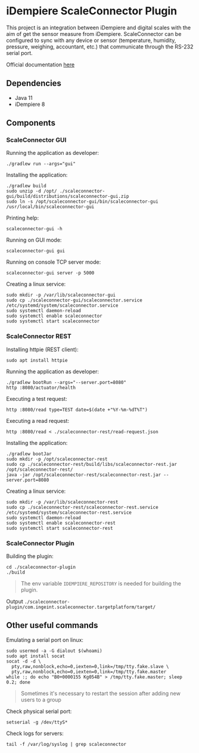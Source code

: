 # iDempiere ScaleConnector Plugin

This project is an integration between iDempiere and digital scales with the aim of get the sensor measure from
iDempiere. ScaleConnector can be configured to sync with any device or sensor (temperature, humidity, pressure,
weighing, accountant, etc.) that communicate through the RS-232 serial port.

Official documentation [here](https://wiki.idempiere.org/en/Plugin:_Scale_Connector)

## Dependencies

- Java 11
- iDempiere 8

## Components

### ScaleConnector GUI

Running the application as developer:

```shell
./gradlew run --args="gui"
```

Installing the application:

```shell
./gradlew build
sudo unzip -d /opt/ ./scaleconnector-gui/build/distributions/scaleconnector-gui.zip
sudo ln -s /opt/scaleconnector-gui/bin/scaleconnector-gui /usr/local/bin/scaleconnector-gui
```

Printing help:

```shell
scaleconnector-gui -h
```

Running on GUI mode:

```shell
scaleconnector-gui gui
```

Running on console TCP server mode:

```shell
scaleconnector-gui server -p 5000
```

Creating a linux service:

```shell
sudo mkdir -p /var/lib/scaleconnector-gui
sudo cp ./scaleconnector-gui/scaleconnector.service /etc/systemd/system/scaleconnector.service
sudo systemctl daemon-reload
sudo systemctl enable scaleconnector
sudo systemctl start scaleconnector
```

### ScaleConnector REST

Installing httpie (REST client):

```shell
sudo apt install httpie
```

Running the application as developer:

```shell
./gradlew bootRun --args="--server.port=8080"
http :8080/actuator/health
```

Executing a test request:

```shell
http :8080/read type=TEST date=$(date +"%Y-%m-%dT%T")
```

Executing a read request:

```shell
http :8080/read < ./scaleconnector-rest/read-request.json
```

Installing the application:

```shell
./gradlew bootJar
sudo mkdir -p /opt/scaleconnector-rest
sudo cp ./scaleconnector-rest/build/libs/scaleconnector-rest.jar /opt/scaleconnector-rest/
java -jar /opt/scaleconnector-rest/scaleconnector-rest.jar --server.port=8080
```

Creating a linux service:

```shell
sudo mkdir -p /var/lib/scaleconnector-rest
sudo cp ./scaleconnector-rest/scaleconnector-rest.service /etc/systemd/system/scaleconnector-rest.service
sudo systemctl daemon-reload
sudo systemctl enable scaleconnector-rest
sudo systemctl start scaleconnector-rest
```

### ScaleConnector Plugin

Building the plugin:

```shell
cd ./scaleconnector-plugin
./build
```

> The env variable `IDEMPIERE_REPOSITORY` is needed for building the plugin.

Output `./scaleconnector-plugin/com.ingeint.scaleconnector.targetplatform/target/`

## Other useful commands

Emulating a serial port on linux:

```shell
sudo usermod -a -G dialout $(whoami)
sudo apt install socat
socat -d -d \
  pty,raw,nonblock,echo=0,iexten=0,link=/tmp/tty.fake.slave \
  pty,raw,nonblock,echo=0,iexten=0,link=/tmp/tty.fake.master
while :; do echo "B0+0000155 Kg054B" > /tmp/tty.fake.master; sleep 0.2; done
```

> Sometimes it's necessary to restart the session after adding new users to a group

Check physical serial port:

```shell
setserial -g /dev/ttyS*
```

Check logs for servers:

```shell
tail -f /var/log/syslog | grep scaleconnector
```
